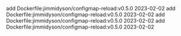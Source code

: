 add Dockerfile:jimmidyson/configmap-reload:v0.5.0 2023-02-02
add Dockerfile:jimmidyson/configmap-reload:v0.5.0 2023-02-02
add Dockerfile:jimmidyson/configmap-reload:v0.5.0 2023-02-02
add Dockerfile:jimmidyson/configmap-reload:v0.5.0 2023-02-02
